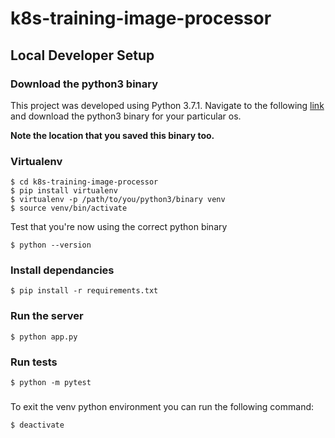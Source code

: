 # k8s-training-image-processor

## Local Developer Setup

### Download the python3 binary

This project was developed using Python 3.7.1. Navigate to the following [link](https://www.python.org/downloads/release/python-371/) and download the python3 binary for your particular os.

**Note the location that you saved this binary too.**

### Virtualenv
```
$ cd k8s-training-image-processor
$ pip install virtualenv
$ virtualenv -p /path/to/you/python3/binary venv
$ source venv/bin/activate
```
Test that you're now using the correct python binary
```
$ python --version
```
### Install dependancies 
```
$ pip install -r requirements.txt
```

### Run the server
```
$ python app.py
```
### Run tests
```
$ python -m pytest
```
###
To exit the venv python environment you can run the following command:
```
$ deactivate
```
